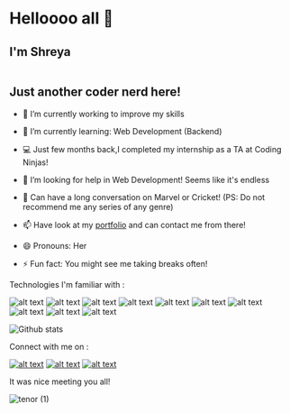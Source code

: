 # Helloooo all 👋

## I'm Shreya
<img src="https://camo.githubusercontent.com/fe39de570074fd9993aa0af0ed0da10ba459cb6b111e1e6b83e8d97bdb585be2/68747470733a2f2f6b6f6d617265762e636f6d2f67687076632f3f757365726e616d653d45727a61546974616e69612d32303031266c6162656c3d50524f46494c452b56495349544f525326636f6c6f723d626c7565267374796c653d666c61742d737175617265" alt="" data-canonical-src="https://komarev.com/ghpvc/?username=shreyakoley020102&amp;label=PROFILE+VISITORS&amp;color=blue&amp;style=flat-square" style="max-width:100%;">

## Just another coder nerd here!

- 🔭 I’m currently working to improve my skills
- 🌱 I’m currently learning: Web Development (Backend)
- :computer: Just few months back,I completed my internship as a TA at Coding Ninjas!
- 🤔 I’m looking for help in Web Development! Seems like it's endless
- 💬 Can have a long conversation on Marvel or Cricket! (PS: Do not recommend me any series of any genre)
- 📫 Have look at my [portfolio](https://shreyakoley020102.github.io/Know-Me/) and can contact me from there!
- 😄 Pronouns: Her

- ⚡ Fun fact: You might see me taking breaks often!





Technologies I'm familiar with : 

<!-- display the social media buttons in your README -->

![alt text][77.1]
![alt text][8.1]
![alt text][9.1]
![alt text][10.1]
![alt text][11.1]
![alt text][12.1]
![alt text][14.1]
![alt text][16.1]
![alt text][18.1]
![alt text][22.1]


<!-- links to social media icons -->
<!-- no need to change these -->

<!-- icons with padding -->

[77.1]: https://img.shields.io/badge/C-00599C?style=for-the-badge&logo=C%2B%2B&logoColor=white
[8.1]:  https://img.shields.io/badge/Python-3776AB?style=for-the-badge&logo=python&logoColor=white
[9.1]: https://img.shields.io/badge/HTML5-E34F26?style=for-the-badge&logo=html5&logoColor=white
[10.1]: https://img.shields.io/badge/CSS3-1572B6?style=for-the-badge&logo=css3&logoColor=white
[11.1]: https://img.shields.io/badge/JavaScript-F7DF1E?style=for-the-badge&logo=javascript&logoColor=black
[12.1]: https://img.shields.io/badge/C%2B%2B-00599C?style=for-the-badge&logo=c%2B%2B&logoColor=white
[14.1]: https://img.shields.io/badge/Kotlin-0095D5?&style=for-the-badge&logo=kotlin&logoColor=white
[16.1]: https://img.shields.io/badge/MySQL-00000F?style=for-the-badge&logo=mysql&logoColor=white
[18.1]: https://img.shields.io/badge/React-20232A?style=for-the-badge&logo=react&logoColor=61DAFB
[22.1]: https://img.shields.io/badge/Visual_Studio_2019-5C2D91?style=for-the-badge&logo=visual%20studio&logoColor=white


![Github stats](https://github-readme-stats.vercel.app/api?username=shreyakoley020102)


Connect with me on : 
<!-- display the social media buttons in your README -->

[![alt text][1.1]][1]
[![alt text][5.1]][5]
[![alt text][7.1]][7]

<!-- links to social media icons -->
<!-- no need to change these -->

<!-- icons with padding -->

[1.1]:  https://img.shields.io/badge/LinkedIn-0077B5?style=for-the-badge&logo=linkedin&logoColor=white
[5.1]: https://img.shields.io/badge/Facebook-1877F2?style=for-the-badge&logo=facebook&logoColor=white
[7.1]: https://img.shields.io/badge/-Hackerrank-2EC866?style=for-the-badge&logo=HackerRank&logoColor=white
<!-- links to your social media accounts -->
<!-- update these accordingly -->

[1]: https://www.linkedin.com/in/shreya-koley-5b97a61b1/
[5]: https://www.facebook.com/shreya.koley.7161
[7]: https://www.hackerrank.com/shreyakoley0201?hr_r=1 



It was nice meeting you all! 

![tenor (1)](https://media.giphy.com/media/U1aKUJgwF6UfmPFots/giphy.gif)
